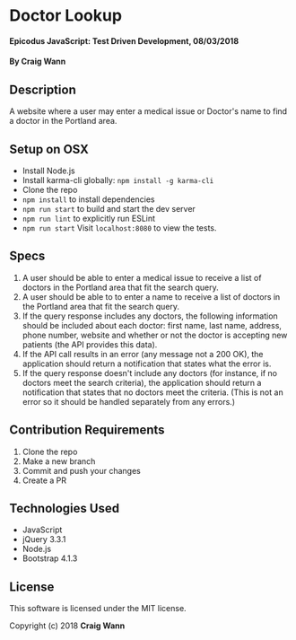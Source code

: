 # Doctor Lookup

#### Epicodus JavaScript: Test Driven Development, 08/03/2018

#### By Craig Wann

## Description

A website where a user may enter a medical issue or Doctor's name to find a doctor in the Portland area.

## Setup on OSX

* Install Node.js
* Install karma-cli globally: `npm install -g karma-cli`
* Clone the repo
* `npm install` to install dependencies
* `npm run start` to build and start the dev server
* `npm run lint` to explicitly run ESLint
* `npm run start` Visit `localhost:8080` to view the tests.

## Specs
1. A user should be able to enter a medical issue to receive a list of doctors in the Portland area that fit the search query.
1. A user should be able to to enter a name to receive a list of doctors in the Portland area that fit the search query.
1. If the query response includes any doctors, the following information should be included about each doctor: first name, last name, address, phone number, website and whether or not the doctor is accepting new patients (the API provides this data).
1. If the API call results in an error (any message not a 200 OK), the application should return a notification that states what the error is.
1. If the query response doesn't include any doctors (for instance, if no doctors meet the search criteria), the application should return a notification that states that no doctors meet the criteria. (This is not an error so it should be handled separately from any errors.)

## Contribution Requirements

1. Clone the repo
1. Make a new branch
1. Commit and push your changes
1. Create a PR

## Technologies Used

* JavaScript
* jQuery 3.3.1
* Node.js
* Bootstrap 4.1.3

## License

This software is licensed under the MIT license.

Copyright (c) 2018 **Craig Wann**
